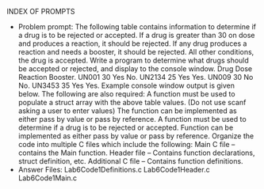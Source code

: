 INDEX OF PROMPTS
- Problem prompt: The following table contains information to determine if a drug is to be rejected or accepted. If a drug is greater than 30 on dose and produces a reaction, it should be rejected. If any drug produces a reaction and needs a booster, it should be rejected. All other conditions, the drug is accepted. Write a program to determine what drugs should be accepted or rejected, and display to the console window. Drug Dose Reaction Booster. UN001 30 Yes No. UN2134 25 Yes Yes. UN009 30 No No. UN3453 35 Yes Yes. Example console window output is given below. The following are also required: A function must be used to populate a struct array with the above table values. (Do not use scanf asking a user to enter values) The function can be implemented as either pass by value or pass by reference. A function must be used to determine if a drug is to be rejected or accepted. Function can be implemented as either pass by value or pass by reference. Organize the code into multiple C files which include the following: Main C file – contains the Main function. Header file – Contains function declarations, struct definition, etc. Additional C file – Contains function definitions.
- Answer Files: Lab6Code1Definitions.c Lab6Code1Header.c Lab6Code1Main.c
<br/><br/>

